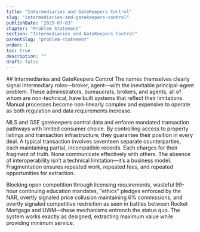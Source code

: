 ```yaml
---
title: "Intermediaries and GateKeepers Control"
slug: "intermediaries-and-gatekeepers-control"
publishDate: "2025-07-03"
chapter: "Problem Statement"
section: "Intermediaries and GateKeepers Control"
parentSlug: "problem-statement"
order: 1
toc: true
description: ""
draft: false
---
```


\## Intermediaries and GateKeepers Control The names themselves clearly
signal intermediary roles—broker, agent—with the inevitable
principal-agent problem. These administrators, bureaucrats, brokers, and
agents, all of whom are non-technical, have built systems that reflect
their limitations. Manual processes become non-linearly complex and
expensive to operate as both regulation and data requirements increase.

MLS and GSE gatekeepers control data and enforce mandated transaction
pathways with limited consumer choice. By controlling access to property
listings and transaction infrastructure, they guarantee their position
in every deal. A typical transaction involves seventeen separate
counterparties, each maintaining partial, incompatible records. Each
charges for their fragment of truth. None communicate effectively with
others. The absence of interoperability isn’t a technical
limitation—it’s a business model. Fragmentation ensures repeated work,
repeated fees, and repeated opportunities for extraction.

Blocking open competition through licensing requirements, wasteful
99-hour continuing education mandates, "ethics" pledges enforced by the
NAR, overtly signaled price collusion maintaining 6% commissions, and
overtly signaled competitive restriction as seen in battles between
Rocket Mortgage and UWM—these mechanisms entrench the status quo. The
system works exactly as designed, extracting maximum value while
providing minimum service.
